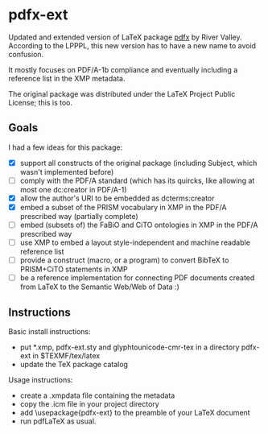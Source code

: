 pdfx-ext
========

Updated and extended version of LaTeX package [pdfx](http://ctan.org/pkg/pdfx) by River Valley. According to the LPPPL, this new version has to have a new name to avoid confusion.

It mostly focuses on PDF/A-1b compliance and eventually including a reference list in the XMP metadata.

The original package was distributed under the LaTeX Project Public License; this is too.

Goals
-----
I had a few ideas for this package:
 * [x] support all constructs of the original package (including Subject, which wasn't implemented before)
 * [ ] comply with the PDF/A standard (which has its quircks, like allowing at most one dc:creator in PDF/A-1)
 * [x] allow the author's URI to be embedded as dcterms:creator
 * [x] embed a subset of the PRISM vocabulary in XMP in the PDF/A prescribed way (partially complete)
 * [ ] embed (subsets of) the FaBiO and CiTO ontologies in XMP in the PDF/A prescribed way
 * [ ] use XMP to embed a layout style-independent and machine readable reference list
 * [ ] provide a construct (macro, or a program) to convert BibTeX to PRISM+CiTO statements in XMP
 * [ ] be a reference implementation for connecting PDF documents created from LaTeX to the Semantic Web/Web of Data :)

Instructions
------------
Basic install instructions:
- put *.xmp, pdfx-ext.sty and glyphtounicode-cmr-tex in a directory pdfx-ext in $TEXMF/tex/latex
- update the TeX package catalog

Usage instructions:
- create a <project>.xmpdata file containing the metadata
- copy the .icm file in your project directory
- add \usepackage{pdfx-ext} to the preamble of your LaTeX document
- run pdfLaTeX as usual.
